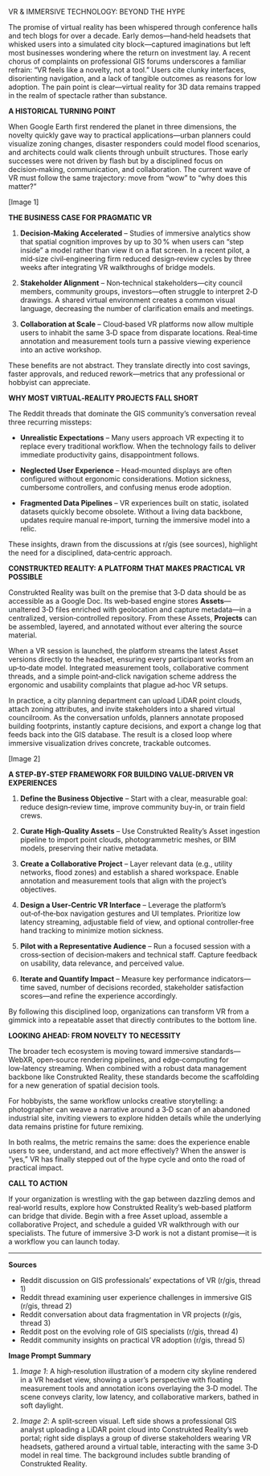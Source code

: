 VR & IMMERSIVE TECHNOLOGY: BEYOND THE HYPE  

The promise of virtual reality has been whispered through conference halls and tech blogs for over a decade. Early demos—hand‑held headsets that whisked users into a simulated city block—captured imaginations but left most businesses wondering where the return on investment lay. A recent chorus of complaints on professional GIS forums underscores a familiar refrain: “VR feels like a novelty, not a tool.”  Users cite clunky interfaces, disorienting navigation, and a lack of tangible outcomes as reasons for low adoption. The pain point is clear—virtual reality for 3D data remains trapped in the realm of spectacle rather than substance.

**A HISTORICAL TURNING POINT**  

When Google Earth first rendered the planet in three dimensions, the novelty quickly gave way to practical applications—urban planners could visualize zoning changes, disaster responders could model flood scenarios, and architects could walk clients through unbuilt structures. Those early successes were not driven by flash but by a disciplined focus on decision‑making, communication, and collaboration. The current wave of VR must follow the same trajectory: move from “wow” to “why does this matter?”  

[Image 1]  

**THE BUSINESS CASE FOR PRAGMATIC VR**  

1. **Decision‑Making Accelerated** – Studies of immersive analytics show that spatial cognition improves by up to 30 % when users can “step inside” a model rather than view it on a flat screen. In a recent pilot, a mid‑size civil‑engineering firm reduced design‑review cycles by three weeks after integrating VR walkthroughs of bridge models.  

2. **Stakeholder Alignment** – Non‑technical stakeholders—city council members, community groups, investors—often struggle to interpret 2‑D drawings. A shared virtual environment creates a common visual language, decreasing the number of clarification emails and meetings.  

3. **Collaboration at Scale** – Cloud‑based VR platforms now allow multiple users to inhabit the same 3‑D space from disparate locations. Real‑time annotation and measurement tools turn a passive viewing experience into an active workshop.  

These benefits are not abstract. They translate directly into cost savings, faster approvals, and reduced rework—metrics that any professional or hobbyist can appreciate.  

**WHY MOST VIRTUAL‑REALITY PROJECTS FALL SHORT**  

The Reddit threads that dominate the GIS community’s conversation reveal three recurring missteps:  

- **Unrealistic Expectations** – Many users approach VR expecting it to replace every traditional workflow. When the technology fails to deliver immediate productivity gains, disappointment follows.  

- **Neglected User Experience** – Head‑mounted displays are often configured without ergonomic considerations. Motion sickness, cumbersome controllers, and confusing menus erode adoption.  

- **Fragmented Data Pipelines** – VR experiences built on static, isolated datasets quickly become obsolete. Without a living data backbone, updates require manual re‑import, turning the immersive model into a relic.  

These insights, drawn from the discussions at r/gis (see sources), highlight the need for a disciplined, data‑centric approach.  

**CONSTRUKTED REALITY: A PLATFORM THAT MAKES PRACTICAL VR POSSIBLE**  

Construkted Reality was built on the premise that 3‑D data should be as accessible as a Google Doc. Its web‑based engine stores **Assets**—unaltered 3‑D files enriched with geolocation and capture metadata—in a centralized, version‑controlled repository. From these Assets, **Projects** can be assembled, layered, and annotated without ever altering the source material.  

When a VR session is launched, the platform streams the latest Asset versions directly to the headset, ensuring every participant works from an up‑to‑date model. Integrated measurement tools, collaborative comment threads, and a simple point‑and‑click navigation scheme address the ergonomic and usability complaints that plague ad‑hoc VR setups.  

In practice, a city planning department can upload LiDAR point clouds, attach zoning attributes, and invite stakeholders into a shared virtual councilroom. As the conversation unfolds, planners annotate proposed building footprints, instantly capture decisions, and export a change log that feeds back into the GIS database. The result is a closed loop where immersive visualization drives concrete, trackable outcomes.  

[Image 2]  

**A STEP‑BY‑STEP FRAMEWORK FOR BUILDING VALUE‑DRIVEN VR EXPERIENCES**  

1. **Define the Business Objective** – Start with a clear, measurable goal: reduce design‑review time, improve community buy‑in, or train field crews.  

2. **Curate High‑Quality Assets** – Use Construkted Reality’s Asset ingestion pipeline to import point clouds, photogrammetric meshes, or BIM models, preserving their native metadata.  

3. **Create a Collaborative Project** – Layer relevant data (e.g., utility networks, flood zones) and establish a shared workspace. Enable annotation and measurement tools that align with the project’s objectives.  

4. **Design a User‑Centric VR Interface** – Leverage the platform’s out‑of‑the‑box navigation gestures and UI templates. Prioritize low latency streaming, adjustable field of view, and optional controller‑free hand tracking to minimize motion sickness.  

5. **Pilot with a Representative Audience** – Run a focused session with a cross‑section of decision‑makers and technical staff. Capture feedback on usability, data relevance, and perceived value.  

6. **Iterate and Quantify Impact** – Measure key performance indicators—time saved, number of decisions recorded, stakeholder satisfaction scores—and refine the experience accordingly.  

By following this disciplined loop, organizations can transform VR from a gimmick into a repeatable asset that directly contributes to the bottom line.  

**LOOKING AHEAD: FROM NOVELTY TO NECESSITY**  

The broader tech ecosystem is moving toward immersive standards—WebXR, open‑source rendering pipelines, and edge‑computing for low‑latency streaming. When combined with a robust data management backbone like Construkted Reality, these standards become the scaffolding for a new generation of spatial decision tools.  

For hobbyists, the same workflow unlocks creative storytelling: a photographer can weave a narrative around a 3‑D scan of an abandoned industrial site, inviting viewers to explore hidden details while the underlying data remains pristine for future remixing.  

In both realms, the metric remains the same: does the experience enable users to see, understand, and act more effectively? When the answer is “yes,” VR has finally stepped out of the hype cycle and onto the road of practical impact.  

**CALL TO ACTION**  

If your organization is wrestling with the gap between dazzling demos and real‑world results, explore how Construkted Reality’s web‑based platform can bridge that divide. Begin with a free Asset upload, assemble a collaborative Project, and schedule a guided VR walkthrough with our specialists. The future of immersive 3‑D work is not a distant promise—it is a workflow you can launch today.  

---  

**Sources**  
- Reddit discussion on GIS professionals’ expectations of VR (r/gis, thread 1)  
- Reddit thread examining user experience challenges in immersive GIS (r/gis, thread 2)  
- Reddit conversation about data fragmentation in VR projects (r/gis, thread 3)  
- Reddit post on the evolving role of GIS specialists (r/gis, thread 4)  
- Reddit community insights on practical VR adoption (r/gis, thread 5)  

**Image Prompt Summary**  

1. *Image 1*: A high‑resolution illustration of a modern city skyline rendered in a VR headset view, showing a user’s perspective with floating measurement tools and annotation icons overlaying the 3‑D model. The scene conveys clarity, low latency, and collaborative markers, bathed in soft daylight.  

2. *Image 2*: A split‑screen visual. Left side shows a professional GIS analyst uploading a LiDAR point cloud into Construkted Reality’s web portal; right side displays a group of diverse stakeholders wearing VR headsets, gathered around a virtual table, interacting with the same 3‑D model in real time. The background includes subtle branding of Construkted Reality.  
